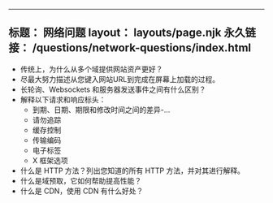 ***

## 标题： 网络问题&#xA;layout： layouts/page.njk&#xA;永久链接： /questions/network-questions/index.html

*   传统上，为什么从多个域提供网站资产更好？
*   尽最大努力描述从您键入网站URL到完成在屏幕上加载的过程。
*   长轮询、Websockets 和服务器发送事件之间有什么区别？
*   解释以下请求和响应标头：
    *   到期、日期、期限和修改时间之间的差异-...
    *   请勿追踪
    *   缓存控制
    *   传输编码
    *   电子标签
    *   X 框架选项
*   什么是 HTTP 方法？列出您知道的所有 HTTP 方法，并对其进行解释。
*   什么是域预取，它如何帮助提高性能？
*   什么是 CDN，使用 CDN 有什么好处？
